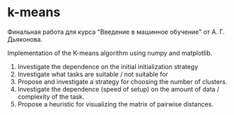 # k-means
Финальная работа для курса "Введение в машинное обучение" от А. Г. Дьяконова. 


Implementation of the K-means algorithm using numpy and matplotlib. 
1. Investigate the dependence on the initial initialization strategy
2. Investigate what tasks are suitable / not suitable for
3. Propose and investigate a strategy for choosing the number of clusters.
4. Investigate the dependence (speed of setup) on the amount of data / complexity of the task.
5. Propose a heuristic for visualizing the matrix of pairwise distances.
